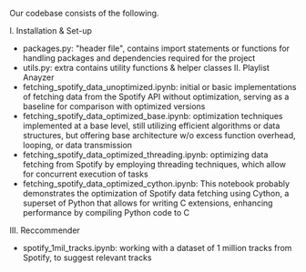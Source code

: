 Our codebase consists of the following. 


I. Installation & Set-up 
- packages.py: "header file", contains import statements or functions for handling packages and dependencies required for the project
- utils.py: extra contains utility functions & helper classes
II. Playlist Anayzer
- fetching_spotify_data_unoptimized.ipynb: initial or basic implementations of fetching data from the Spotify API without optimization, serving as a baseline for comparison with optimized versions
- fetching_spotify_data_optimized_base.ipynb: optimization techniques implemented at a base level, still utilizing efficient algorithms or data structures, but offering base architecture w/o excess function overhead, looping, or data transmission
- fetching_spotify_data_optimized_threading.ipynb: optimizing data fetching from Spotify by employing threading techniques, which allow for concurrent execution of tasks
- fetching_spotify_data_optimized_cython.ipynb: This notebook probably demonstrates the optimization of Spotify data fetching using Cython, a superset of Python that allows for writing C extensions, enhancing performance by compiling Python code to C

III. Reccommender 
- spotify_1mil_tracks.ipynb:  working with a dataset of 1 million tracks from Spotify, to suggest relevant tracks 
